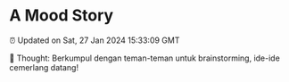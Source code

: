 # A Mood Story

⏰ Updated on Sat, 27 Jan 2024 15:33:09 GMT

💭 Thought: Berkumpul dengan teman-teman untuk brainstorming, ide-ide cemerlang datang!

